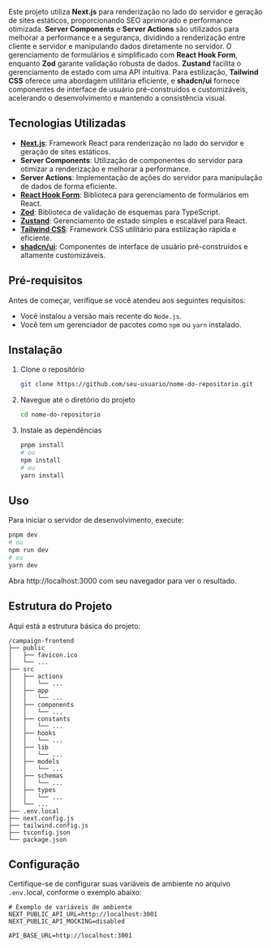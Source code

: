 Este projeto utiliza **Next.js** para renderização no lado do servidor e geração de sites estáticos, proporcionando SEO aprimorado e performance otimizada. **Server Components** e **Server Actions** são utilizados para melhorar a performance e a segurança, dividindo a renderização entre cliente e servidor e manipulando dados diretamente no servidor. O gerenciamento de formulários é simplificado com **React Hook Form**, enquanto **Zod** garante validação robusta de dados. **Zustand** facilita o gerenciamento de estado com uma API intuitiva. Para estilização, **Tailwind CSS** oferece uma abordagem utilitária eficiente, e **shadcn/ui** fornece componentes de interface de usuário pré-construídos e customizáveis, acelerando o desenvolvimento e mantendo a consistência visual.

## Tecnologias Utilizadas

- **[Next.js](https://nextjs.org/)**: Framework React para renderização no lado do servidor e geração de sites estáticos.
- **Server Components**: Utilização de componentes do servidor para otimizar a renderização e melhorar a performance.
- **Server Actions**: Implementação de ações do servidor para manipulação de dados de forma eficiente.
- **[React Hook Form](https://react-hook-form.com/)**: Biblioteca para gerenciamento de formulários em React.
- **[Zod](https://github.com/colinhacks/zod)**: Biblioteca de validação de esquemas para TypeScript.
- **[Zustand](https://github.com/pmndrs/zustand)**: Gerenciamento de estado simples e escalável para React.
- **[Tailwind CSS](https://tailwindcss.com/)**: Framework CSS utilitário para estilização rápida e eficiente.
- **[shadcn/ui](https://github.com/shadcn/ui)**: Componentes de interface de usuário pré-construídos e altamente customizáveis.

## Pré-requisitos

Antes de começar, verifique se você atendeu aos seguintes requisitos:

- Você instalou a versão mais recente do `Node.js`.
- Você tem um gerenciador de pacotes como `npm` ou `yarn` instalado.

## Instalação

1. Clone o repositório

    ```bash
    git clone https://github.com/seu-usuario/nome-do-repositorio.git
    ```

2. Navegue até o diretório do projeto

    ```bash
    cd nome-do-repositorio
    ```

3. Instale as dependências

    ```bash
    pnpm install
    # ou
    npm install
    # ou
    yarn install
    ```

## Uso

Para iniciar o servidor de desenvolvimento, execute:

```bash
pnpm dev
# ou
npm run dev
# ou
yarn dev
```
Abra http://localhost:3000 com seu navegador para ver o resultado.

## Estrutura do Projeto

Aqui está a estrutura básica do projeto:

```
/campaign-frontend
├── public
│   ├── favicon.ico
│   └── ...
├── src
│   ├── actions
│   │   └── ...
│   ├── app
│   │   └── ...
│   ├── components
│   │   └── ...
│   ├── constants
│   │   └── ...
│   ├── hooks
│   │   └── ...
│   ├── lib
│   │   └── ...
│   ├── models
│   │   └── ...
│   ├── schemas
│   │   └── ...
│   ├── types
│   │   └── ...
│   └── ...
├── .env.local
├── next.config.js
├── tailwind.config.js
├── tsconfig.json
└── package.json
```
## Configuração

Certifique-se de configurar suas variáveis de ambiente no arquivo `.env.`local, conforme o exemplo abaixo:

```
# Exemplo de variáveis de ambiente
NEXT_PUBLIC_API_URL=http://localhost:3001
NEXT_PUBLIC_API_MOCKING=disabled

API_BASE_URL=http://localhost:3001
```
